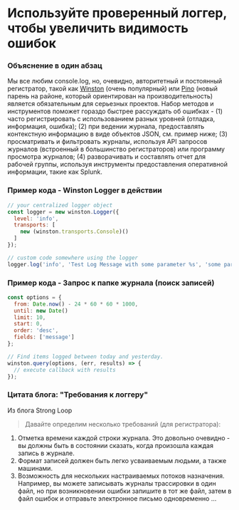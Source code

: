 # Используйте проверенный логгер, чтобы увеличить видимость ошибок

### Объяснение в один абзац

Мы все любим console.log, но, очевидно, авторитетный и постоянный регистратор, такой как [Winston][winston] (очень популярный) или [Pino][pino] (новый парень на районе, который ориентирован на производительность) является обязательным для серьезных проектов. Набор методов и инструментов поможет гораздо быстрее рассуждать об ошибках - (1) часто регистрировать с использованием разных уровней (отладка, информация, ошибка); (2) при ведении журнала, предоставлять контекстную информацию в виде объектов JSON, см. пример ниже; (3) просматривать и фильтровать журналы, используя API запросов журналов (встроенный в большинство регистраторов) или программу просмотра журналов; (4) разворачивать и составлять отчет для рабочей группы, используя инструменты предоставления оперативной информации, такие как Splunk.

[winston]: https://www.npmjs.com/package/winston
[pino]: https://www.npmjs.com/package/pino

### Пример кода - Winston Logger в действии

```javascript
// your centralized logger object
const logger = new winston.Logger({
  level: 'info',
  transports: [
    new (winston.transports.Console)()
  ]
});

// custom code somewhere using the logger
logger.log('info', 'Test Log Message with some parameter %s', 'some parameter', { anything: 'This is metadata' });
```

### Пример кода - Запрос к папке журнала (поиск записей)

```javascript
const options = {
  from: Date.now() - 24 * 60 * 60 * 1000,
  until: new Date()
  limit: 10,
  start: 0,
  order: 'desc',
  fields: ['message']
};

// Find items logged between today and yesterday.
winston.query(options, (err, results) => {
  // execute callback with results
});
```

### Цитата блога: "Требования к логгеру"

Из блога Strong Loop

> Давайте определим несколько требований (для регистратора):
1. Отметка времени каждой строки журнала. Это довольно очевидно - вы должны быть в состоянии сказать, когда произошла каждая запись в журнале.
2. Формат записей должен быть легко усваиваемым людьми, а также машинами.
3. Возможность для нескольких настраиваемых потоков назначения. Например, вы можете записывать журналы трассировки в один файл, но при возникновении ошибки запишите в тот же файл, затем в файл ошибок и отправьте электронное письмо одновременно …
